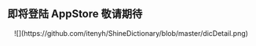 ## 即将登陆 AppStore 敬请期待



<div align=center>![](https://github.com/itenyh/ShineDictionary/blob/master/dicDetail.png)

